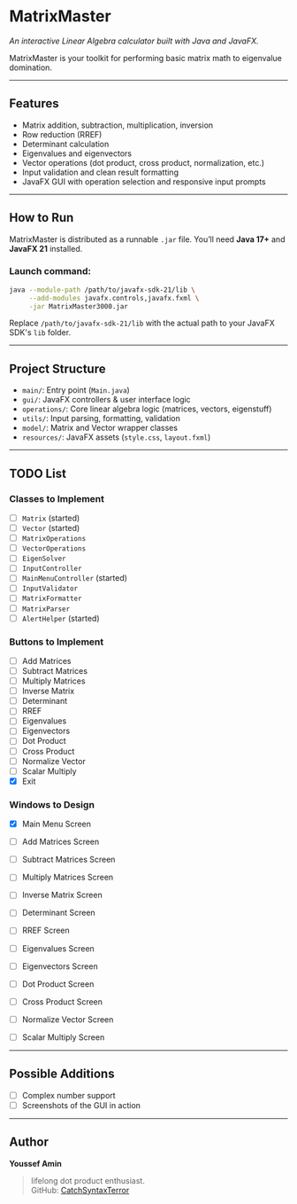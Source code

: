 # MatrixMaster

*An interactive Linear Algebra calculator built with Java and JavaFX.*

MatrixMaster is your toolkit for performing basic matrix math to eigenvalue domination.

---

## Features

- Matrix addition, subtraction, multiplication, inversion
- Row reduction (RREF)
- Determinant calculation
- Eigenvalues and eigenvectors
- Vector operations (dot product, cross product, normalization, etc.)
- Input validation and clean result formatting
- JavaFX GUI with operation selection and responsive input prompts

---

## How to Run

MatrixMaster is distributed as a runnable `.jar` file. You’ll need **Java 17+** and **JavaFX 21** installed.

### Launch command:

```bash
java --module-path /path/to/javafx-sdk-21/lib \
     --add-modules javafx.controls,javafx.fxml \
     -jar MatrixMaster3000.jar
```

Replace `/path/to/javafx-sdk-21/lib` with the actual path to your JavaFX SDK's `lib` folder.

---

## Project Structure

- `main/`: Entry point (`Main.java`)
- `gui/`: JavaFX controllers & user interface logic
- `operations/`: Core linear algebra logic (matrices, vectors, eigenstuff)
- `utils/`: Input parsing, formatting, validation
- `model/`: Matrix and Vector wrapper classes
- `resources/`: JavaFX assets (`style.css`, `layout.fxml`)

---

## TODO List

### Classes to Implement

- [ ] `Matrix` (started)
- [ ] `Vector` (started)
- [ ] `MatrixOperations`
- [ ] `VectorOperations`
- [ ] `EigenSolver`
- [ ] `InputController`
- [ ] `MainMenuController` (started)
- [ ] `InputValidator`
- [ ] `MatrixFormatter`
- [ ] `MatrixParser`
- [ ] `AlertHelper` (started)

### Buttons to Implement

- [ ] Add Matrices
- [ ] Subtract Matrices
- [ ] Multiply Matrices
- [ ] Inverse Matrix
- [ ] Determinant
- [ ] RREF
- [ ] Eigenvalues
- [ ] Eigenvectors
- [ ] Dot Product
- [ ] Cross Product
- [ ] Normalize Vector
- [ ] Scalar Multiply
- [x] Exit

### Windows to Design

- [x] Main Menu Screen
- [ ] Add Matrices Screen
- [ ] Subtract Matrices Screen
- [ ] Multiply Matrices Screen
- [ ] Inverse Matrix Screen
- [ ] Determinant Screen
- [ ] RREF Screen
- [ ] Eigenvalues Screen
- [ ] Eigenvectors Screen
- [ ] Dot Product Screen
- [ ] Cross Product Screen
- [ ] Normalize Vector Screen
- [ ] Scalar Multiply Screen


---

## Possible Additions

- [ ] Complex number support
- [ ] Screenshots of the GUI in action

---

## Author

**Youssef Amin**
> lifelong dot product enthusiast.  
> GitHub: [CatchSyntaxTerror](https://github.com/CatchSyntaxTerror)
